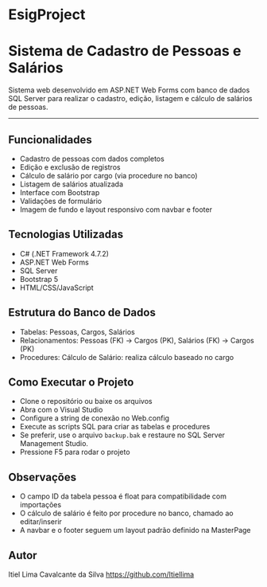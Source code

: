 # EsigProject

# Sistema de Cadastro de Pessoas e Salários
Sistema web desenvolvido em ASP.NET Web Forms com banco de dados SQL Server para realizar o cadastro, edição, listagem e cálculo de salários de pessoas.

---
## Funcionalidades
- Cadastro de pessoas com dados completos
- Edição e exclusão de registros
- Cálculo de salário por cargo (via procedure no banco)
- Listagem de salários atualizada
- Interface com Bootstrap
- Validações de formulário
- Imagem de fundo e layout responsivo com navbar e footer
## Tecnologias Utilizadas
- C# (.NET Framework 4.7.2)
- ASP.NET Web Forms
- SQL Server
- Bootstrap 5
- HTML/CSS/JavaScript
## Estrutura do Banco de Dados
- Tabelas: Pessoas, Cargos, Salários
- Relacionamentos: Pessoas (FK) -> Cargos (PK), Salários (FK) -> Cargos (PK)
- Procedures: Cálculo de Salário: realiza cálculo baseado no cargo
## Como Executar o Projeto
- Clone o repositório ou baixe os arquivos
- Abra com o Visual Studio
- Configure a string de conexão no Web.config
- Execute as scripts SQL para criar as tabelas e procedures
- Se preferir, use o arquivo `backup.bak` e restaure no SQL Server Management Studio.
- Pressione F5 para rodar o projeto
## Observações
- O campo ID da tabela pessoa é float para compatibilidade com importações
- O cálculo de salário é feito por procedure no banco, chamado ao editar/inserir
- A navbar e o footer seguem um layout padrão definido na MasterPage
## Autor
Itiel Lima Cavalcante da Silva
https://github.com/Itiellima

